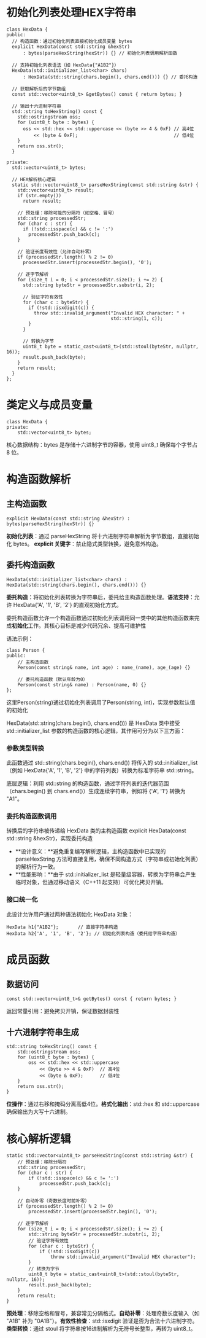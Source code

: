 # 初始化列表处理HEX字符串


```
class HexData {
public:
  // 构造函数：通过初始化列表直接初始化成员变量 bytes
  explicit HexData(const std::string &hexStr)
      : bytes(parseHexString(hexStr)) {} // 初始化列表调用解析函数

  // 支持初始化列表语法（如 HexData{"A1B2"}）
  HexData(std::initializer_list<char> chars)
      : HexData(std::string(chars.begin(), chars.end())) {} // 委托构造

  // 获取解析后的字节数组
  const std::vector<uint8_t> &getBytes() const { return bytes; }

  // 输出十六进制字符串
  std::string toHexString() const {
    std::ostringstream oss;
    for (uint8_t byte : bytes) {
      oss << std::hex << std::uppercase << (byte >> 4 & 0xF) // 高4位
          << (byte & 0xF);                                   // 低4位
    }
    return oss.str();
  }

private:
  std::vector<uint8_t> bytes;

  // HEX解析核心逻辑
  static std::vector<uint8_t> parseHexString(const std::string &str) {
    std::vector<uint8_t> result;
    if (str.empty())
      return result;

    // 预处理：移除可能的分隔符（如空格、冒号）
    std::string processedStr;
    for (char c : str) {
      if (!std::isspace(c) && c != ':')
        processedStr.push_back(c);
    }

    // 验证长度有效性（允许自动补零）
    if (processedStr.length() % 2 != 0)
      processedStr.insert(processedStr.begin(), '0');

    // 逐字节解析
    for (size_t i = 0; i < processedStr.size(); i += 2) {
      std::string byteStr = processedStr.substr(i, 2);

      // 验证字符有效性
      for (char c : byteStr) {
        if (!std::isxdigit(c)) {
          throw std::invalid_argument("Invalid HEX character: " +
                                      std::string(1, c));
        }
      }

      // 转换为字节
      uint8_t byte = static_cast<uint8_t>(std::stoul(byteStr, nullptr, 16));
      result.push_back(byte);
    }
    return result;
  }
};
```

# 类定义与成员变量


```
class HexData {
private:
    std::vector<uint8_t> bytes;
```

​核心数据结构：bytes 是存储十六进制字节的容器，使用 uint8_t 确保每个字节占 8 位。


# 构造函数解析

## 主构造函数

```
explicit HexData(const std::string &hexStr) : bytes(parseHexString(hexStr)) {}
```

**​初始化列表**：通过 parseHexString 将十六进制字符串解析为字节数组，直接初始化 bytes。
​**explicit 关键字**：禁止隐式类型转换，避免意外构造。


## 委托构造函数

```
HexData(std::initializer_list<char> chars) : HexData(std::string(chars.begin(), chars.end())) {}
```

**​委托构造**：将初始化列表转换为字符串后，委托给主构造函数处理。
**​语法支持**：允许 HexData{'A', '1', 'B', '2'} 的直观初始化方式。


委托构造函数允许一个构造函数通过初始化列表调用同一类中的其他构造函数来完成**初始化**工作。其核心目标是减少代码冗余、提高可维护性

语法示例：

```
class Person {
public:
    // 主构造函数
    Person(const string& name, int age) : name_(name), age_(age) {}
    
    // 委托构造函数（默认年龄为0）
    Person(const string& name) : Person(name, 0) {}
};
```

这里Person(string)通过初始化列表调用了Person(string, int)，实现参数默认值的初始化


HexData(std::string(chars.begin(), chars.end())) 是 HexData 类中接受 std::initializer_list<char> 参数的构造函数的核心逻辑，其作用可分为以下三方面：



### 参数类型转换

此函数通过 std::string(chars.begin(), chars.end()) 将传入的 std::initializer_list<char>（例如 HexData{'A', '1', 'B', '2'} 中的字符列表）转换为标准字符串 std::string。

​底层逻辑：利用 std::string 的构造函数，通过字符列表的迭代器范围（chars.begin() 到 chars.end()）生成连续字符串，例如将 {'A', '1'} 转换为 "A1"。


### ​委托构造函数调用

转换后的字符串被传递给 HexData 类的主构造函数 explicit HexData(const std::string &hexStr)，实现委托构造

- **设计意义：**避免重复编写解析逻辑，主构造函数中已实现的 parseHexString 方法可直接复用，确保不同构造方式（字符串或初始化列表）的解析行为一致。
- **​性能影响：**由于 std::initializer_list 是轻量级容器，转换为字符串会产生临时对象，但通过移动语义（C++11 起支持）可优化拷贝开销。

### 接口统一化

此设计允许用户通过两种语法初始化 HexData 对象：

```
HexData h1{"A1B2"};       // 直接字符串构造
HexData h2{'A', '1', 'B', '2'}; // 初始化列表构造（委托给字符串构造）
```








# 成员函数

## 数据访问

```
const std::vector<uint8_t>& getBytes() const { return bytes; }
```

​返回常量引用：避免拷贝开销，保证数据封装性


## 十六进制字符串生成


```
std::string toHexString() const {
    std::ostringstream oss;
    for (uint8_t byte : bytes) {
        oss << std::hex << std::uppercase 
            << (byte >> 4 & 0xF)  // 高4位
            << (byte & 0xF);      // 低4位
    }
    return oss.str();
}
```

**位操作**：通过右移和掩码分离高低4位。
**​格式化输出**：std::hex 和 std::uppercase 确保输出为大写十六进制。


# 核心解析逻辑

```
static std::vector<uint8_t> parseHexString(const std::string &str) {
    // 预处理：移除分隔符
    std::string processedStr;
    for (char c : str) {
        if (!std::isspace(c) && c != ':') 
            processedStr.push_back(c);
    }

    // 自动补零（奇数长度时前补零）
    if (processedStr.length() % 2 != 0)
        processedStr.insert(processedStr.begin(), '0');

    // 逐字节解析
    for (size_t i = 0; i < processedStr.size(); i += 2) {
        std::string byteStr = processedStr.substr(i, 2);
        // 验证字符有效性
        for (char c : byteStr) {
            if (!std::isxdigit(c))
                throw std::invalid_argument("Invalid HEX character");
        }
        // 转换为字节
        uint8_t byte = static_cast<uint8_t>(std::stoul(byteStr, nullptr, 16));
        result.push_back(byte);
    }
    return result;
}
```


**​预处理**：移除空格和冒号，兼容常见分隔格式。
**​自动补零**：处理奇数长度输入（如 "A1B" 补为 "0A1B"）。
**​有效性检查**：std::isxdigit 验证是否为合法十六进制字符。
**​类型转换**：通过 stoul 将字符串按16进制解析为无符号长整型，再转为 uint8_t。








